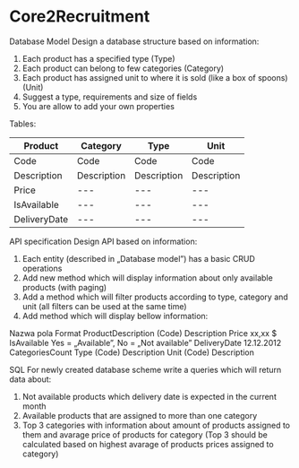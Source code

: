 # Core2Recruitment

Database Model
Design a database structure based on information:
1.	Each product has a specified type (Type)
2.	Each product can belong to few categories (Category)
3.	Each product has assigned unit to where it is sold (like a box of spoons)(Unit)
4.	Suggest a type, requirements and size of fields
5.	You are allow to add your own properties

Tables:

|Product|Category|Type|Unit|
|---|---|---|---|
|Code|Code|Code|Code|
|Description|Description|Description|Description|
|Price|---|---|---|
|IsAvailable|---|---|---|
|DeliveryDate|---|---|---|

API specification
Design API based on information: 
1.	Each entity (described in „Database model”) has a basic CRUD operations
2.	Add new method which will display information about only available products (with paging)
3.	Add a method which will filter products according to type, category and unit (all filters can be used at the same time)
4.	Add method which will display bellow information:


Nazwa pola	Format
ProductDescription	(Code) Description
Price	xx,xx $
IsAvailable	Yes = „Available”, No = „Not available”
DeliveryDate	12.12.2012
CategoriesCount	
Type	(Code) Description
Unit	(Code) Description

SQL
For newly created database scheme write a queries which will return data about:
1.	Not available products which delivery date is expected in the current month
2.	Available products that are assigned to more than one category
3.	Top 3 categories with information about amount of products assigned to them and avarage price of products for category
(Top 3 should be calculated based on highest avarage of products prices assigned to category)
